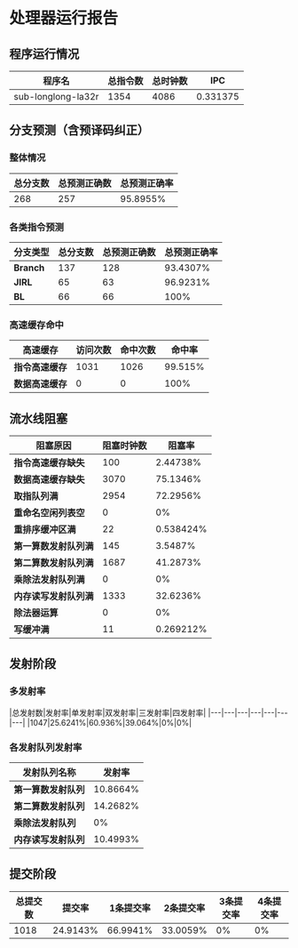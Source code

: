 # 处理器运行报告
## 程序运行情况
|程序名|总指令数|总时钟数|IPC|
|---|---|---|---|
|sub-longlong-la32r|1354|4086|0.331375|

## 分支预测（含预译码纠正）
### 整体情况
|总分支数|总预测正确数|总预测正确率|
|---|---|---|
|268|257|95.8955%|

### 各类指令预测
|分支类型|总分支数|总预测正确数|总预测正确率|
|---|---|---|---|
|**Branch**| 137 | 128 | 93.4307%|
|**JIRL**| 65 | 63 | 96.9231%|
|**BL**| 66 | 66 | 100%|

### 高速缓存命中
|高速缓存|访问次数|命中次数|命中率|
|---|---|---|---|
|**指令高速缓存**| 1031 | 1026 | 99.515%|
|**数据高速缓存**| 0 | 0 | 100%|
## 流水线阻塞
|阻塞原因|阻塞时钟数|阻塞率|
|---|---|---|
|**指令高速缓存缺失**| 100 | 2.44738%|
|**数据高速缓存缺失**| 3070 | 75.1346%|
|**取指队列满**| 2954 | 72.2956%|
|**重命名空闲列表空**|0 | 0%|
|**重排序缓冲区满**|22 | 0.538424%|
|**第一算数发射队列满**|145 | 3.5487%|
|**第二算数发射队列满**|1687 | 41.2873%|
|**乘除法发射队列满**|0 | 0%|
|**内存读写发射队列满**|1333 | 32.6236%|
|**除法器运算**|0 | 0%|
|**写缓冲满**|11 | 0.269212%|

## 发射阶段
### 多发射率
|总发射数|发射率|单发射率|双发射率|三发射率|四发射率|
|---|---|---|---|---|---|---|
|1047|25.6241%|60.936%|39.064%|0%|0%|

### 各发射队列发射率
|发射队列名称|发射率|
|---|---|
|**第一算数发射队列**|10.8664%|
|**第二算数发射队列**|14.2682%|
|**乘除法发射队列**|0%|
|**内存读写发射队列**|10.4993%|

## 提交阶段
|总提交数|提交率|1条提交率|2条提交率|3条提交率|4条提交率|
|---|---|---|---|---|---|
|1018|24.9143%|66.9941%|33.0059%|0%|0%|
